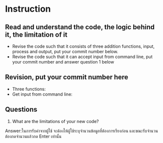 ﻿# Instruction

## Read and understand the code, the logic behind it, the limitation of it
* Revise the code such that it consists of three addition functions, input, process and output, put your commit number below.
* Revise the code such that it can accept input from command line, put your commit number and answer question 1 below

## Revision, put your commit number here
* Three functions:
* Get input from command line:

## Questions
1. What are the limitations of your new code?

Answer:ในการรับค่าจากผู้ใช้ จะต้องให้ผู้ใช้ระบุจำนวนข้อมูลที่ต้องการเรียงก่อน และขณะรับจำนวนต้องกดจำนวนแล้วกด Enter เท่านั้น